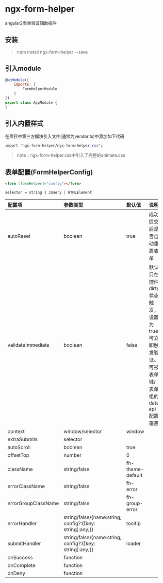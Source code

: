 # ngx-form-helper
angular2表单验证辅助插件


## 安装
> npm install ngx-form-helper --save


## 引入module
```javascript
@NgModule({
    imports: [
        FormHelperModule
    ]
})
export class AppModule {
}
```


## 引入内置样式
在项目中第三方模块引入文件(通常为vendor.ts)中添加如下代码
```css
import 'ngx-form-helper/ngx-form-helper.css';
```
> note：ngx-form-helper.css中引入了完整的animate.css


## 表单配置(FormHelperConfig)
```html
<form [formHelper]="config"></form>
```

`selector = string | JQuery | HTMLElement`

| 配置项                 | 参数类型                                                   | 默认值                | 说明 |
| :--------------------- | :--------------------------------------------------------- | :-------------------- | :-   |
| autoReset              | boolean                                                    | true                  | 成功提交后是否自动重置表单
| validateImmediate      | boolean                                                    | false                 | 默认只在控件dirty状态触发，设置为true可立即触发验证。<br>可被表单域/表单组的data api配置覆盖
| context                | window/selector                                            | window                |
| extraSubmits           | selector                                                   |                       |
| autoScroll             | boolean                                                    | true                  |
| offsetTop              | number                                                     | 0                     |
| className              | string/false                                               | fh-theme-default      |
| errorClassName         | string/false                                               | fh-error              |
| errorGroupClassName    | string/false                                               | fh-group-error        |
| errorHandler           | string/false/{name:string; config?:{[key: string]:any;}}   | tooltip               |
| submitHandler          | string/false/{name:string; config?:{[key: string]:any;}}   | loader                |
| onSuccess              | function                                                   |                       |
| onComplete             | function                                                   |                       |
| onDeny                 | function                                                   |                       |






